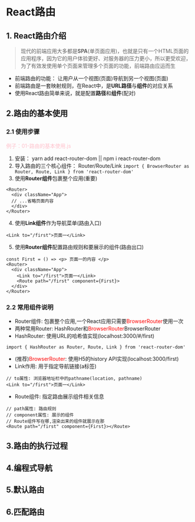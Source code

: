 # React路由
## 1. React路由介绍
> 现代的前端应用大多都是**SPA**(单页面应用)，也就是只有一个HTML页面的应用程序，因为它的用户体验更好、对服务器的压力更小，所以更受欢迎，为了有效发使用单个页面来管理多个页面的功能，前端路由应运而生

* 前端路由的功能： 让用户从一个视图(页面)导航到另一个视图(页面)
* 前端路由是一套映射规则，在React中，是**URL路径**与**组件**的对应关系
* 使用React路由简单来说，就是配置**路径**和**组件**(配对)
## 2.路由的基本使用
### 2.1 使用步骤
<font color=pink>例子：01-路由的基本使用.js</font>

1. 安装： yarn add react-router-dom || npm i react-router-dom
2. 导入路由的三个核心组件： Router/Route/Link
`import { BrowserRouter as Router, Route, Link } from 'react-router-dom'`
3. 使用**Router组件**包裹整个应用(重要)
```
<Router>
  <div className="App">
  // ...省略页面内容
  </div>
</Router>
```
4. 使用**Link组件**作为导航菜单(路由入口)
```
<Link to="/first">页面一</Link>
```
5. 使用**Router组件**配置路由规则和要展示的组件(路由出口)
```
const First = () => <p> 页面一的内容 </p>
<Router>
  <div className="App">
    <Link to="/first">页面一</Link>
    <Route path="/first" component={First}>
  </div>
</Router>
```

### 2.2 常用组件说明
* Router组件: 包裹整个应用,一个React应用只需要<font color=red>BrowserRouter</font>使用一次</font>
* 两种常用Router: HashRouter和<font color=red>BrowserRouter</font>BrowserRouter</font>
* HashRouter: 使用URL的哈希值实现(localhost:3000/#/first)
```
import { HashRouter as Router, Route, Link } from 'react-router-dom'
```
* (推荐)<font color=red>BrowserRouter</font>: 使用H5的history API实现(localhost:3000/first)
* Link作用: 用于指定导航链接(a标签)
```
// to属性: 浏览器地址栏中的pathname(location, pathname)
<Link to="/first">页面一</Link>
```
* Route组件: 指定路由展示组件相关信息
```
// path属性: 路由规则
// component属性: 展示的组件
// Route组件写在哪,渲染出来的组件就展示在那
<Route path="/first" component={First}></Route>
```
## 3.路由的执行过程
## 4.编程式导航
## 5.默认路由
## 6.匹配路由